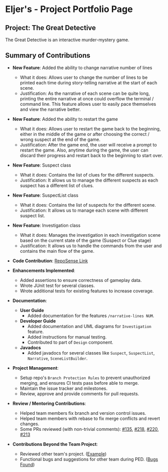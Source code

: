 # Eljer's - Project Portfolio Page

## Project: The Great Detective
The Great Detective is an interactive murder-mystery game.

## Summary of Contributions

- **New Feature**: Added the ability to change narrative number of lines
  - What it does: Allows user to change the number of lines to be printed each time during story-telling narrative at the start of each scene.
  - Justification: As the narrative of each scene can be quite long, printing the entire narrative at once could overflow the terminal / command line.
  This feature allows user to easily pace themselves and view the narrative better.

- **New Feature**: Added the ability to restart the game
  - What it does: Allows user to restart the game back to the beginning, either in the middle of the game or after choosing the correct / wrong suspect at the end of the game.
  - Justification: After the game end, the user will receive a prompt to restart the game.
  Also, anytime during the game, the user can discard their progress and restart back to the beginning to start over.

- **New Feature**: Suspect class
  - What it does: Contains the list of clues for the different suspects.
  - Justification: It allows us to manage the different suspects as each suspect has a different list of clues.

- **New Feature**: SuspectList class
  - What it does: Contains the list of suspects for the different scene.
  - Justification: It allows us to manage each scene with different suspect list.

- **New Feature**: Investigation class
  - What it does: Manages the investigation in each investigation scene based on the current state of the game (Suspect or Clue stage)
  - Justification: It allows us to handle the commands from the user and contains the main flow of the game.

- **Code Contribution**: [RepoSense Link](https://nus-cs2113-ay2122s1.github.io/tp-dashboard/?search=arcturusz&sort=groupTitle&sortWithin=title&timeframe=commit&mergegroup=&groupSelect=groupByRepos&breakdown=true&checkedFileTypes=docs~functional-code~test-code~other&since=2021-09-25&tabOpen=true&tabType=authorship&tabAuthor=arcturusz&tabRepo=AY2122S1-CS2113-T14-1%2Ftp%5Bmaster%5D&authorshipIsMergeGroup=false&authorshipFileTypes=docs~functional-code~test-code~other&authorshipIsBinaryFileTypeChecked=false)

<div style="page-break-after: always;"></div>

- **Enhancements Implemented**:
  - Added assertions to ensure correctness of gameplay data.
  - Wrote JUnit test for several classes.
  - Wrote additional tests for existing features to increase coverage.

- **Documentation**:
  - **User Guide**
    - Added documentation for the features `/narrative-lines NUM`.
  - **Developer Guide**
    - Added documentation and UML diagrams for `Investigation` feature.
    - Added instructions for manual testing.
    - Contributed to part of `Design` component.
  - **Javadocs**
    - Added javadocs for several classes like `Suspect`, `SuspectList`, `Narrative`, `SceneListBuilder`.

- **Project Management**:
  - Setup repo's `Branch Protection Rules` to prevent unauthorized merging, and ensures CI tests pass before able to merge.
  - Maintain the issue tracker and milestones.
  - Review, approve and provide comments for pull requests.

- **Review / Mentoring Contributions**:
  - Helped team members fix branch and version control issues.
  - Helped team members with rebase to fix merge conflicts and revert changes.
  - Some PRs reviewed (with non-trivial comments): 
[#135](https://github.com/AY2122S1-CS2113-T14-1/tp/pull/135),
[#218](https://github.com/AY2122S1-CS2113-T14-1/tp/pull/218),
[#220](https://github.com/AY2122S1-CS2113-T14-1/tp/pull/220),
[#213](https://github.com/AY2122S1-CS2113-T14-1/tp/pull/213)

- **Contributions Beyond the Team Project**:
  - Reviewed other team's project. ([Example](https://github.com/nus-cs2113-AY2122S1/tp/pull/5/files/dc0f334b0895c33494b4ea0685143f176730f8fb))
  - Functional bugs and suggestions for other team during PED. ([Bugs Found](https://github.com/arcturusz/ped/issues))
